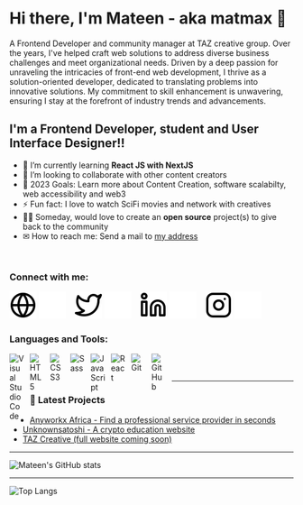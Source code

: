 # Hi there, I'm Mateen - aka matmax 👋

A Frontend Developer and community manager at TAZ creative group. Over the years, I've helped craft web solutions to address diverse business challenges and meet organizational needs.
Driven by a deep passion for unraveling the intricacies of front-end web development, I thrive as a solution-oriented developer, dedicated to translating problems into innovative solutions. My commitment to skill enhancement is unwavering, ensuring I stay at the forefront of industry trends and advancements.

## I'm a Frontend Developer, student and User Interface Designer!!

- 🌱 I’m currently learning **React JS with NextJS**
- 👯 I’m looking to collaborate with other content creators
- 🥅 2023 Goals: Learn more about Content Creation, software scalabilty, web accessibility and web3
- ⚡ Fun fact: I love to watch SciFi movies and network with creatives
- 🐱‍🏍 Someday, would love to create an **open source** project(s) to give back to the community
- ✉ How to reach me: Send a mail to [my address](mateendeveloper@gmail.com)

<br>

### Connect with me:

[![website](./img/globe-light.svg)](https://mateen-ui.vercel.app#gh-light-mode-only)
[![website](./img/globe-dark.svg)](https://mateen-ui.vercel.app#gh-dark-mode-only)
&nbsp;&nbsp;
[![website](./img/twitter-light.svg)](https://twitter.com/mateenUI#gh-light-mode-only)
[![website](./img/twitter-dark.svg)](https://twitter.com/mateenUI#gh-dark-mode-only)
&nbsp;&nbsp;
[![website](./img/linkedin-light.svg)](https://linkedin.com/in/mateen-gbadamosi#gh-light-mode-only)
[![website](./img/linkedin-dark.svg)](https://linkedin.com/in/mateen-gbadamosi#gh-dark-mode-only)
&nbsp;&nbsp;
[![website](./img/instagram-light.svg)](https://instagram.com/mateen.ui#gh-light-mode-only)
[![website](./img/instagram-dark.svg)](https://instagram.com/mateen.ui#gh-dark-mode-only)

### Languages and Tools:

<img align="left" alt="Visual Studio Code" width="26px" src="https://cdn.jsdelivr.net/gh/devicons/devicon/icons/vscode/vscode-original.svg" style="padding-right:10px;" />
<img align="left" alt="HTML5" width="26px" src="https://cdn.jsdelivr.net/gh/devicons/devicon/icons/html5/html5-original.svg" style="padding-right:10px;" />
<img align="left" alt="CSS3" width="26px" src="https://cdn.jsdelivr.net/gh/devicons/devicon/icons/css3/css3-original.svg" style="padding-right:10px;" />
<img align="left" alt="Sass" width="26px" src="https://cdn.jsdelivr.net/gh/devicons/devicon/icons/sass/sass-original.svg" style="padding-right:10px;" />
<img align="left" alt="JavaScript" width="26px" src="https://cdn.jsdelivr.net/gh/devicons/devicon/icons/javascript/javascript-original.svg" style="padding-right:10px;" />
<img align="left" alt="React" width="26px" src="https://cdn.jsdelivr.net/gh/devicons/devicon/icons/react/react-original.svg" style="padding-right:10px;" />
<img align="left" alt="Git" width="26px" src="https://cdn.jsdelivr.net/gh/devicons/devicon/icons/git/git-original.svg" style="padding-right:10px;" />
<img align="left" alt="GitHub" width="26px" src="https://user-images.githubusercontent.com/3369400/139447912-e0f43f33-6d9f-45f8-be46-2df5bbc91289.png" style="padding-right:10px;" />

<br />
<br />

---

### 📕 Latest Projects

<!-- PROJECT-LIST:START -->

- [Anyworkx Africa - Find a professional service provider in seconds](https://www.anyworkx.africa)
- [Unknownsatoshi - A crypto education website](https://unknownsatoshi.com)
- [ TAZ Creative (full website coming soon)](https://tazcreative.io)

<!-- PROJECT-LIST:END -->

---

![Mateen's GitHub stats](https://github-readme-stats.vercel.app/api?username=matmaxgraphics&show_icons=true)

---

![Top Langs](https://github-readme-stats.vercel.app/api/top-langs/?username=matmaxgraphics&layout=compact)

[website]: https://mateen-ui.vercel.app.com
<!-- [course]: http://vsCodeHero.com -->
[twitter]: https://twitter.com/mateenUI
[instagram]: https://instagram.com/mateen.ui
[linkedin]: https://linkedin.com/in/mateen-gbadamosi
